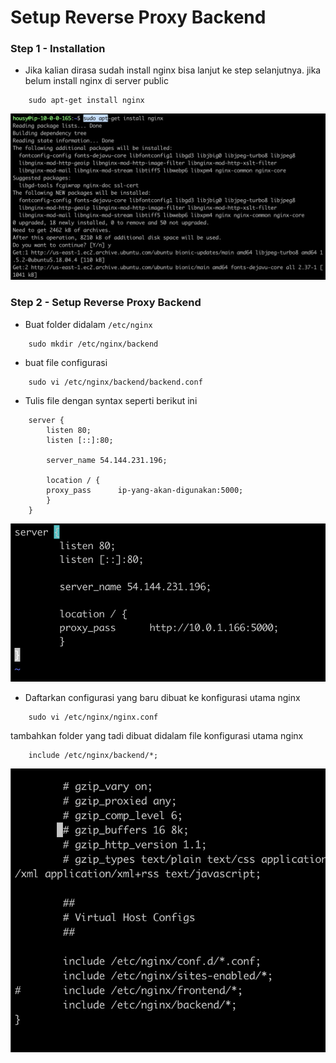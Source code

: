 # Setup Reverse Proxy Backend

### Step 1 - Installation
- Jika kalian dirasa sudah install nginx bisa lanjut ke step selanjutnya. jika belum install nginx di server public
```
    sudo apt-get install nginx
```

 ![alt text](https://github.com/fitraaditama7/DumbwaysBootcamp/blob/master/week2/4.%20Reverse%20Proxy%20Backend/img/1.png?raw=true)

### Step 2 - Setup Reverse Proxy Backend
- Buat folder didalam  `/etc/nginx`
```
    sudo mkdir /etc/nginx/backend
```

- buat file configurasi
```
    sudo vi /etc/nginx/backend/backend.conf
```

- Tulis file dengan syntax seperti berikut ini
```
    server {
        listen 80;
        listen [::]:80;

        server_name 54.144.231.196;

        location / {
        proxy_pass      ip-yang-akan-digunakan:5000;
        }
    }
```

 ![alt text](https://github.com/fitraaditama7/DumbwaysBootcamp/blob/master/week2/4.%20Reverse%20Proxy%20Backend/img/2.png?raw=true)

- Daftarkan configurasi yang baru dibuat ke konfigurasi utama nginx
```
    sudo vi /etc/nginx/nginx.conf
```

tambahkan folder yang tadi dibuat didalam file konfigurasi utama nginx
```
    include /etc/nginx/backend/*;
```
 ![alt text](https://github.com/fitraaditama7/DumbwaysBootcamp/blob/master/week2/4.%20Reverse%20Proxy%20Backend/img/3.png?raw=true)
